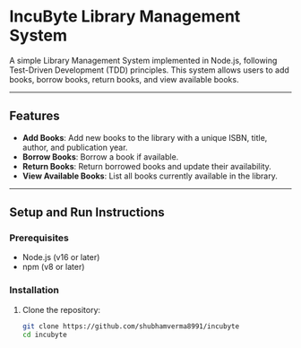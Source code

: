 # IncuByte Library Management System

A simple Library Management System implemented in Node.js, following Test-Driven Development (TDD) principles. This system allows users to add books, borrow books, return books, and view available books.

---

## Features

- **Add Books**: Add new books to the library with a unique ISBN, title, author, and publication year.
- **Borrow Books**: Borrow a book if available.
- **Return Books**: Return borrowed books and update their availability.
- **View Available Books**: List all books currently available in the library.

---

## Setup and Run Instructions

### Prerequisites

- Node.js (v16 or later)
- npm (v8 or later)

### Installation

1. Clone the repository:
   ```bash
   git clone https://github.com/shubhamverma8991/incubyte
   cd incubyte
   ```
